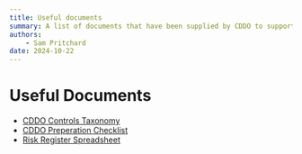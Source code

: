```yaml
---
title: Useful documents
summary: A list of documents that have been supplied by CDDO to support SBD tracking
authors:
    - Sam Pritchard
date: 2024-10-22
---
```

# Useful Documents

- [CDDO Controls Taxonomy](https://secure-by-design.security.education.gov.uk/useful_docs/Example-Secure-by-Design-Controls-Taxonomy-ALPHA.xlsx)
- [CDDO Preperation Checklist](https://secure-by-design.security.education.gov.uk/useful_docs/Secure-by-Design-Preparation-Checklist-ALPHA.xlsx)
- [Risk Register Spreadsheet](https://secure-by-design.security.education.gov.uk/useful_docs/RiskRegisterTemplate.xlsx)